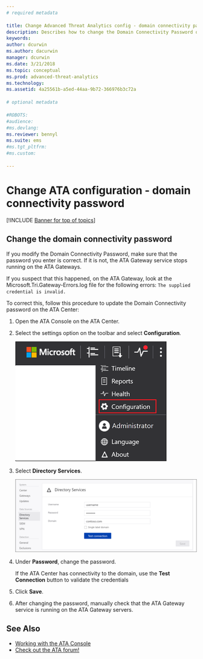 ```yaml
---
# required metadata

title: Change Advanced Threat Analytics config - domain connectivity password
description: Describes how to change the Domain Connectivity Password on the ATA Gateway.
keywords:
author: dcurwin
ms.author: dacurwin
manager: dcurwin
ms.date: 3/21/2018
ms.topic: conceptual
ms.prod: advanced-threat-analytics
ms.technology:
ms.assetid: 4a25561b-a5ed-44aa-9b72-366976b3c72a

# optional metadata

#ROBOTS:
#audience:
#ms.devlang:
ms.reviewer: bennyl
ms.suite: ems
#ms.tgt_pltfrm:
#ms.custom:

---
```


# Change ATA configuration - domain connectivity password

[!INCLUDE [Banner for top of topics](includes/banner.md)]

## Change the domain connectivity password

If you modify the Domain Connectivity Password, make sure that the password you enter is correct. If it is not, the ATA Gateway service stops running on the ATA Gateways.

If you suspect that this happened, on the ATA Gateway, look at the Microsoft.Tri.Gateway-Errors.log file for the following errors:
`The supplied credential is invalid.`

To correct this, follow this procedure to update the Domain Connectivity password on the ATA Center:

1. Open the ATA Console on the ATA Center.

1. Select the settings option on the toolbar and select **Configuration**.

    ![ATA configuration settings icon.](media/ATA-config-icon.png)

1. Select **Directory Services**.

    ![ATA Gateway change password image.](media/ATA-GW-change-DC-password.png)

1. Under **Password**, change the password.

    If the ATA Center has connectivity to the domain, use the **Test Connection** button to validate the credentials

1. Click **Save**.

1. After changing the password, manually check that the ATA Gateway service is running on the ATA Gateway servers.



## See Also
- [Working with the ATA Console](working-with-ata-console.md)
- [Check out the ATA forum!](https://social.technet.microsoft.com/Forums/security/home?forum=mata)
